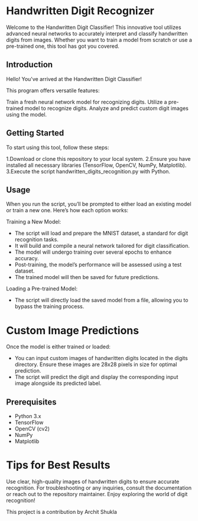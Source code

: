 # Handwritten Digit Recognizer

Welcome to the Handwritten Digit Classifier! This innovative tool utilizes advanced neural networks to accurately interpret and classify handwritten digits from images. Whether you want to train a model from scratch or use a pre-trained one, this tool has got you covered.

## Introduction

Hello! You've arrived at the Handwritten Digit Classifier!

This program offers versatile features:

Train a fresh neural network model for recognizing digits.
Utilize a pre-trained model to recognize digits.
Analyze and predict custom digit images using the model.

## Getting Started

To start using this tool, follow these steps:

1.Download or clone this repository to your local system.
2.Ensure you have installed all necessary libraries (TensorFlow, OpenCV, NumPy, Matplotlib).
3.Execute the script handwritten_digits_recognition.py with Python.

## Usage

When you run the script, you’ll be prompted to either load an existing model or train a new one. Here’s how each option works:

Training a New Model:
- The script will load and prepare the MNIST dataset, a standard for digit recognition tasks.
- It will build and compile a neural network tailored for digit classification.
- The model will undergo training over several epochs to enhance accuracy.
- Post-training, the model’s performance will be assessed using a test dataset.
- The trained model will then be saved for future predictions.

Loading a Pre-trained Model:
- The script will directly load the saved model from a file, allowing you to bypass the training process.

# Custom Image Predictions
Once the model is either trained or loaded:

- You can input custom images of handwritten digits located in the digits directory. Ensure these images are 28x28 pixels in size for optimal prediction.
- The script will predict the digit and display the corresponding input image alongside its predicted label.

## Prerequisites

- Python 3.x
- TensorFlow
- OpenCV (cv2)
- NumPy
- Matplotlib

#  Tips for Best Results
Use clear, high-quality images of handwritten digits to ensure accurate recognition.
For troubleshooting or any inquiries, consult the documentation or reach out to the repository maintainer.
Enjoy exploring the world of digit recognition!

This project is a contribution by Archit Shukla
